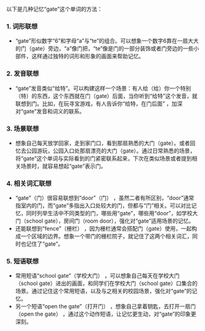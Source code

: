 以下是几种记忆“gate”这个单词的方法：

### 1. 词形联想
 - “gate”形似数字“6”和字母“a”与“te”的组合。可以想象一个数字6靠在一扇大大的门（gate）旁边，“a”像门把，“te”像是门的一部分装饰或者门旁边的一些小部件，这样通过独特的词形和形象的画面来帮助记忆。

### 2. 发音联想
 - “gate”发音类似“给特”。可以构建这样一个场景：有人给（给）你一个特别（特）的东西，这个东西就在门（gate）后面，当你听到“给特”这个发音，就联想到门。比如，在玩寻宝游戏，有人告诉你“给特，在门后面” ，加深对“gate”发音和词义的联系。

### 3. 场景联想
 - 想象自己每天放学回家，走到家门口，看到那扇熟悉的大门（gate）。或者回忆去公园游玩，公园入口处那扇漂亮的大门（gate）。通过日常熟悉的场景，将“gate”这个单词与实际看到的门紧密联系起来，下次在类似场景或者提到相关场景时，就容易想起“gate”表示门。

### 4. 相关词汇联想
 - “gate”（门）很容易联想到“door”（门） ，虽然二者有所区别，“door”通常指室内的门，而“gate”多指出入口处较大的门，但都与“门”相关。可以对比记忆，同时列举生活中不同类型的门，哪些用“gate”，哪些用“door”，如学校大门（school gate），房间门（room door），强化对“gate”适用场景的记忆。
 - 还能联想到“fence”（栅栏） ，因为栅栏通常会搭配门（gate）使用，一起构成一个区域的边界。想象一个带门的栅栏院子，就记住了这两个相关词汇，同时也记住了“gate”。

### 5. 短语联想
 - 常用短语“school gate”（学校大门） ，可以想象自己每天在学校大门（school gate）进出的画面，和同学们在学校大门（school gate）口集合的场景。通过记住这个常用短语，以及与之相关的校园场景，强化对“gate”的记忆。
 - 另一个短语“open the gate”（打开门） ，想象自己拿着钥匙，去打开一扇门（open the gate） ，通过这个动作短语，让记忆更生动，对“gate”的印象更深刻。 